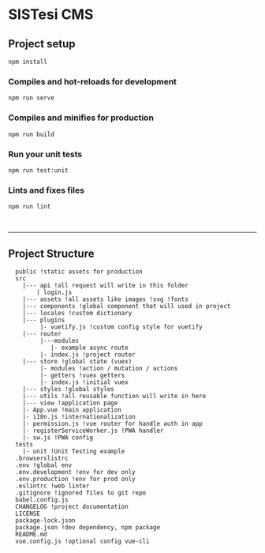 # SISTesi CMS

## Project setup
```
npm install
```

### Compiles and hot-reloads for development
```
npm run serve
```

### Compiles and minifies for production
```
npm run build
```

### Run your unit tests
```
npm run test:unit
```

### Lints and fixes files
```
npm run lint
```

<br />

---
## Project Structure

```
  public !static assets for production
  src
    |--- api !all request will write in this folder
        | login.js
    |--- assets !all assets like images !svg !fonts
    |--- components !global component that will used in project
    |--- locales !custom dictionary
    |--- plugins
         |- vuetify.js !custom config style for vuetify
    |--- router
         |---modules
            |- example async route
         |- index.js !project router 
    |--- store !global state (vuex)
         |- modules !action / mutation / actions
         |- getters !vuex getters
         |- index.js !initial vuex
    |--- styles !global styles
    |--- utils !all reusable function will write in here
    |--- view !application page
    |- App.vue !main application
    |- i18n.js !internationalization
    |- permission.js !vue router for handle auth in app
    |- registerServiceWorker.js !PWA handler
    |- sw.js !PWA config
  tests
    |- unit !Unit Testing example
  .browserslistrc
  .env !global env
  .env.development !env for dev only
  .env.production !env for prod only
  .eslintrc !web linter
  .gitignore !ignored files to git repo
  babel.config.js
  CHANGELOG !project documentation
  LICENSE
  package-lock.json
  package.json !dev dependency, npm package
  README.md
  vue.config.js !optional config vue-cli

```
